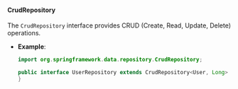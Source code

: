 #### CrudRepository

The `CrudRepository` interface provides CRUD (Create, Read, Update, Delete) operations.

- **Example**:
  ```java
  import org.springframework.data.repository.CrudRepository;

  public interface UserRepository extends CrudRepository<User, Long> {
  }
  ```
